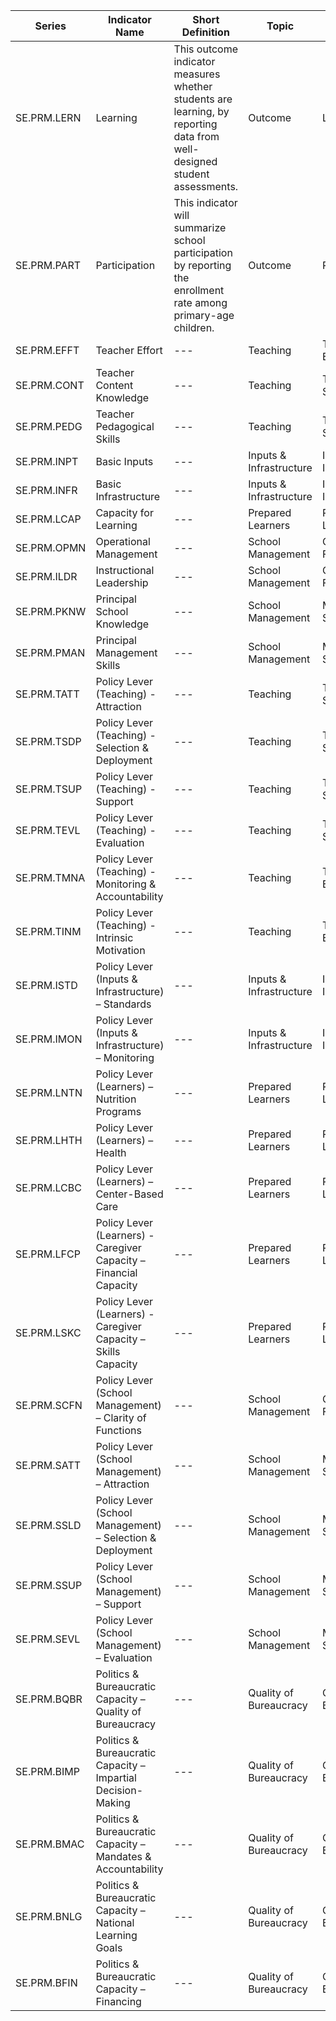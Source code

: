 | Series | Indicator Name | Short Definition | Topic | Related Indicators| Value |
|---|---|---|---|---|---|
|SE.PRM.LERN | Learning | This outcome indicator measures whether students are learning, by reporting data from well-designed student assessments.  | Outcome | Learning | 0-100 |
|SE.PRM.PART |Participation|This indicator will summarize school participation by reporting the enrollment rate among primary-age children.|Outcome | Participation| 0-100 |
|SE.PRM.EFFT |Teacher Effort|---|Teaching|Teacher Effort|0-100  |
|SE.PRM.CONT |Teacher Content Knowledge|---|Teaching|Teachers' Skills|0-100  |
|SE.PRM.PEDG |Teacher Pedagogical Skills|---|Teaching|Teachers' Skills|1-5 |
|SE.PRM.INPT |Basic Inputs|---|Inputs & Infrastructure|Inputs & Infrastructure|1-5 |
|SE.PRM.INFR |Basic Infrastructure|---|Inputs & Infrastructure|Inputs & Infrastructure|1-5 |
|SE.PRM.LCAP |Capacity for Learning|---|Prepared Learners|Prepared Learners|0-100 |
|SE.PRM.OPMN |Operational Management|---|School Management|Core School Functions|1-5 |
|SE.PRM.ILDR |Instructional Leadership|---|School Management|Core School Functions|1-5 |
|SE.PRM.PKNW |Principal School Knowledge|---|School Management|Managerial Skills|1-5 |
|SE.PRM.PMAN |Principal Management Skills|---|School Management|Managerial Skills|1-5 |
|SE.PRM.TATT |Policy Lever (Teaching) - Attraction|---|Teaching| Teachers' Skills|1-5 |
|SE.PRM.TSDP |Policy Lever (Teaching) - Selection & Deployment|---|Teaching|Teachers' Skills|1-5 |
|SE.PRM.TSUP |Policy Lever (Teaching) - Support|---|Teaching|Teachers' Skills|1-5 |
|SE.PRM.TEVL |Policy Lever (Teaching) - Evaluation|---|Teaching|Teachers' Skills|1-5 |
|SE.PRM.TMNA |Policy Lever (Teaching) - Monitoring & Accountability|---|Teaching|Teachers' Effort|1-5 |
|SE.PRM.TINM |Policy Lever (Teaching) - Intrinsic Motivation|---|Teaching|Teachers' Effort|1-5 |
|SE.PRM.ISTD |Policy Lever (Inputs & Infrastructure) – Standards |---|Inputs & Infrastructure|Inputs & Infrastructure|1-5 |
|SE.PRM.IMON |Policy Lever (Inputs & Infrastructure) – Monitoring |---|Inputs & Infrastructure|Inputs & Infrastructure|1-5 |
|SE.PRM.LNTN |Policy Lever (Learners) – Nutrition Programs |---|Prepared Learners|Prepared Learners|1-5 |
|SE.PRM.LHTH |Policy Lever (Learners) – Health |---|Prepared Learners|Prepared Learners|1-5 |
|SE.PRM.LCBC |Policy Lever (Learners) – Center-Based Care |---|Prepared Learners|Prepared Learners|1-5 |
|SE.PRM.LFCP |Policy Lever (Learners) - Caregiver Capacity – Financial Capacity  |---|Prepared Learners|Prepared Learners|1-5 |
|SE.PRM.LSKC |Policy Lever (Learners) - Caregiver Capacity – Skills Capacity |---|Prepared Learners|Prepared Learners|1-5 |
|SE.PRM.SCFN |Policy Lever (School Management) – Clarity of Functions  |---|School Management|Core School Functions|1-5 |
|SE.PRM.SATT |Policy Lever (School Management) – Attraction|---|School Management|Managerial Skills|1-5 |
|SE.PRM.SSLD |Policy Lever (School Management) – Selection & Deployment|---|School Management|Managerial Skills|1-5 |
|SE.PRM.SSUP |Policy Lever (School Management) – Support|---|School Management|Managerial Skills|1-5 |
|SE.PRM.SEVL |Policy Lever (School Management) – Evaluation|---|School Management|Managerial Skills|1-5 |
|SE.PRM.BQBR |Politics & Bureaucratic Capacity – Quality of Bureaucracy |---|Quality of Bureaucracy |Quality of Bureaucracy |1-5 |
|SE.PRM.BIMP |Politics & Bureaucratic Capacity – Impartial Decision-Making|---|Quality of Bureaucracy |Quality of Bureaucracy |1-5 |
|SE.PRM.BMAC |Politics & Bureaucratic Capacity – Mandates & Accountability|---|Quality of Bureaucracy |Quality of Bureaucracy |1-5 |
|SE.PRM.BNLG |Politics & Bureaucratic Capacity – National Learning Goals|---|Quality of Bureaucracy |Quality of Bureaucracy |1-5 |
|SE.PRM.BFIN |Politics & Bureaucratic Capacity – Financing|---|Quality of Bureaucracy |Quality of Bureaucracy |1-5 |
